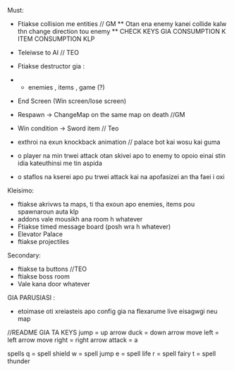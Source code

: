 Must:


* Ftiakse collision me entities // GM
	** Otan ena enemy kanei collide kalw thn change direction tou enemy
	** CHECK KEYS GIA CONSUMPTION K ITEM CONSUMPTION KLP 

* Teleiwse to AI // TEO

* Ftiakse destructor gia :
* *  enemies , items , game (?)
* End Screen (Win screen/lose screen)
* Respawn -> ChangeMap on the same map on death //GM
* Win condition -> Sword item // Teo
* exthroi na exun knockback animation // palace bot kai wosu kai guma 

* o player na min trwei attack otan skivei apo to enemy to opoio einai stin idia kateuthinsi me tin aspida 
* o staflos na kserei apo pu trwei attack kai na apofasizei an tha faei i oxi

Kleisimo:
* ftiakse akrivws ta maps, ti tha exoun apo enemies, items pou spawnaroun auta klp
* addons vale mousikh ana room h whatever
* Ftiakse timed message board (posh wra h whatever)
* Elevator Palace
* ftiakse projectiles

Secondary:

* ftiakse ta buttons //TEO
* ftiakse boss room
* Vale kana door whatever



GIA PARUSIASI :
* etoimase oti xreiasteis apo config gia na flexarume live eisagwgi neu map



//README GIA TA KEYS
jump = up arrow
duck = down arrow
move left = left arrow
move right = right arrow
attack = a

spells 
q = spell shield
w = spell jump
e =	spell life
r =	spell fairy
t = spell thunder